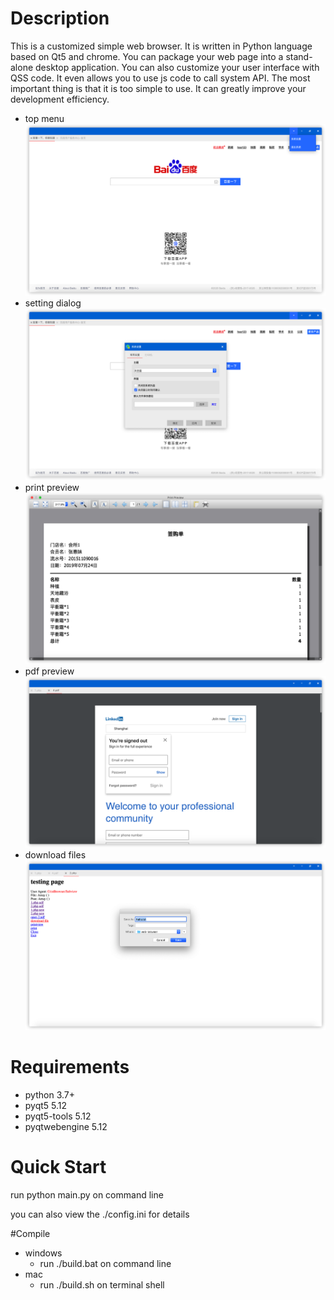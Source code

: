 # Description
This is a customized simple web browser. It is written in Python language based on Qt5 and chrome. You can package your web page into a stand-alone desktop application. You can also customize your user interface with QSS code. It even allows you to use js code to call system API. The most important thing is that it is too simple to use. It can greatly improve your development efficiency.

- top menu
![screenshot-1](https://github.com/pipibear/web-browser/blob/master/screenshot/screenshot-1.png)
- setting dialog
![screenshot-2](https://github.com/pipibear/web-browser/blob/master/screenshot/screenshot-2.png)
- print preview
![screenshot-3](https://github.com/pipibear/web-browser/blob/master/screenshot/screenshot-3.png)
- pdf preview
![screenshot-4](https://github.com/pipibear/web-browser/blob/master/screenshot/screenshot-4.png)
- download files
![screenshot-5](https://github.com/pipibear/web-browser/blob/master/screenshot/screenshot-5.png)

# Requirements
- python 3.7+
- pyqt5 5.12
- pyqt5-tools 5.12
- pyqtwebengine 5.12

# Quick Start
run python main.py on command line

you can also view the ./config.ini for details

#Compile
- windows
  - run ./build.bat on command line
- mac
  - run ./build.sh on terminal shell
  

